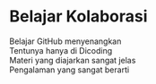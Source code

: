 # Belajar Kolaborasi
Belajar GitHub menyenangkan<br>
Tentunya hanya di Dicoding<br>
Materi yang diajarkan sangat jelas<br>
Pengalaman yang sangat berarti<br>
